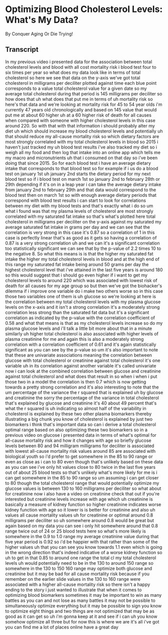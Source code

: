 # Optimizing Blood Cholesterol Levels: What's My Data?

By Conquer Aging Or Die Trying! 


## Transcript

In my previous video i presented data for the association between total cholesterol levels and blood with all cost mortality risk i blood test four to six times per year so what does my data look like in terms of total cholesterol so here we see that data on the y-axis we've got total cholesterol in milligrams per deciliter plotted against time each blue point corresponds to a value total cholesterol value for a given date so my average total cholesterol during that period is 145 milligrams per deciliter so how does that uh what does that put me in terms of uh mortality risk so here's that data and we're looking at mortality risk for 45 to 54 year olds i'm currently 47 years old chronologically and based on 145 value that would put me at about 60 higher uh at a 60 higher risk of death for all causes when compared with someone with higher cholesterol levels in this case around 220. So with that with that information i should probably alter my diet uh which should increase my blood cholesterol levels and potentially uh that should reduce my all-cause mortality risk so which dietary factors are most strongly correlated with my total cholesterol levels in blood so 2015 i haven't just tracked my uh blood test results i've also tracked my diet so i weigh all my food and then log that intake into an online app which tells me my macro and micronutrients uh that i consumed on that day so i've been doing that since 2015. So for each blood test i have an average dietary intake that corresponds to that blood test so for example if i us do a blood test on january 1st uh january 2nd starts the dietary period for my next blood test so if i blood test on march 1st so january 2nd to february 28th or 29th depending if it's on in a leap year i can take the average dietary intake from january 2nd to february 29th and that data would correspond to the blood test then on march 1st so with enough average dietary periods that correspond with blood test results i can start to look for correlations between my diet with my blood tests and that's exactly what i do so um what i found was that my plasma levels of cholesterol are most strongly correlated with my saturated fat intake so that's what's plotted here total cholesterol in milligrams per deciliter on the y-axis against my saturated my average saturated fat intake in grams per day and we can see that the correlation is very strong in this case it's 0.87 so a correlation of 1 in this case is perfectly linear that's as good as it gets so having a correlation of 0.87 is a very strong correlation uh and we can it's a significant correlation too statistically significant we can see that by the p-value of 2.2 times 10 to the negative 8. So what this means is is that the higher my saturated fat intake the higher my total cholesterol levels in blood and at the high end of this range my saturated fat intake being around 50 grams per day the highest cholesterol level that i've attained in the last five years is around 180 so this would suggest that i should go even higher if i want to get my cholesterol levels to around 220 which was associated with lowest risk of death for all causes for my age group so but then we've got the biohacker's dilemma if i improve one variable do i make two others worse so in this case those two variables one of them is uh glucose so we're looking at here is the correlation between my total cholesterol levels with my plasma glucose levels on the x-axis and it isn't a strong correlation it's a moderately strong correlation less strong than the saturated fat data but it's a significant correlation as indicated by the p-value with the correlation coefficient of 0.58 and what that means is that as my cholesterol levels increase so do my plasma glucose levels and i'll talk a little bit more about that in a minute similarly uh higher total cholesterol is also associated with higher levels of plasma creatinine for me and again this is also a moderately strong correlation with a correlation coefficient of 0.61 and it's again statistically significant as you can see by the p-value so um it's also important to note that these are univariate associations meaning the correlation between glucose with total cholesterol or creatinine against total cholesterol it's one variable uh in its correlation against another variable it's called univariate now i can look at the combined correlation between glucose and creatinine against total cholesterol and what does that result in so when i when i put those two in a model the correlation is then 0.7 which is now getting towards a pretty strong correlation and it's also interesting to note that the um percentage of the variance the r squared that is explained uh by glucose and creatinine the sorry the percentage of the variance in total cholesterol that's explained by glucose and creatinine it's 40 about 49 percent that's what the r squared is uh indicating so almost half of the variability in cholesterol is explained by these two other plasma biomarkers thereby illustrating a big chunk you know of cholesterol is explained by just two biomarkers i think that's important data so can i derive a total cholesterol optimal range based on also optimizing these two biomarkers so in a previous video on glucose i presented data in terms of what's optimal for all-cause mortality risk and how it changes with age so briefly glucose levels between 80 and 94 milligram milligrams for deciliter is associated with lowest all-cause mortality risk values around 85 are associated with biological youth so i'd prefer to get somewhere in the 85 to 90 range or even as close as i can to 80 even though that's unlikely based on these data as you can see i've only hit values close to 80 twice in the last five years out of about 25 blood tests so that's unlikely what's more likely for me is i can get somewhere in the 85 to 90 range so um assuming i can get closer to 80 though the total cholesterol range that would potentially optimize my glucose values is between 130 to 160 milligrams per deciliter so what about for creatinine now i also have a video on creatinine check that out if you're interested but creatinine levels increase with age which uh creatinine is basically a measure of kidney function so higher creatinine indicates worse kidney function with age so it lower is is better for creatinine and also uh values all cause mortality values uh for creatinine or optimal around 0.8 milligrams per deciliter so uh somewhere around 0.8 would be great but again based on my data you can see i only hit somewhere around that 0.8 range twice out of 24 or 25 blood tests here so what's more likely is somewhere in the 0.9 to 1.0 range my average creatinine value during that five year period is 0.92 so i'd be happier with that rather than some of the higher values uh that you can see you know towards 1.1 even which is going in the wrong direction that's indeed indicative of a worse kidney function so uh to get in that 0.85 to around one range the total cl my total cholesterol levels uh would potentially need to be in the 130 to around 150 range so somewhere in the 130 to 150 160 range may optimize both glucose and creatinine but it may be bad for all cause mortality risk because if you remember on the earlier slide values in the 130 to 160 range were associated with a higher all-cause mortality risk so there isn't a happy ending to the story i just wanted to illustrate that when it comes to optimizing blood biomarkers sometimes it may be important to win as many battles as you can and not lose as many battles it may not be possible to simultaneously optimize everything but it may be possible to sign you know to optimize eight things and two things are not optimized that may be as good as it can get so uh i'm gonna keep at it and see if i can uh you know somehow optimize all three but for now this is where we are it's all i've got you can find me a lot of places online have a great day
